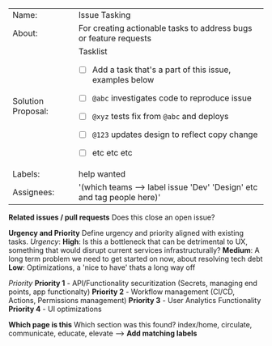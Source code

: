 <table>
  <tr>
   <td>Name: 
   </td>
   <td>Issue Tasking
   </td>
  </tr>
  <tr>
   <td>About:
   </td>
   <td>For creating actionable tasks to address bugs or feature requests
   </td>
  </tr>
  <tr>
   <td>Solution Proposal:
   </td>
   <td>Tasklist
     
- [ ] Add a task that's a part of this issue, examples below
     
- [ ] `@abc` investigates code to reproduce issue

- [ ] `@xyz` tests fix from `@abc` and deploys

- [ ] `@123` updates design to reflect copy change

- [ ] etc etc etc
  </td>
  </tr>
  <tr>
   <td>Labels: 
   </td>
   <td> help wanted
   </td>
  </tr>
  <tr>
   <td>Assignees: 
   </td>
   <td>'(which teams --> label issue 'Dev' 'Design' etc and tag people here)'
   </td>
  </tr>
</table>

**Related issues / pull requests**
Does this close an open issue? 

**Urgency and Priority**
Define urgency and priority aligned with existing tasks.
_Urgency_: 
**High**: Is this a bottleneck that can be detrimental to UX, something that would disrupt current services infrastructurally?
**Medium**: A long term problem we need to get started on now, about resolving tech debt
**Low**: Optimizations, a 'nice to have' thats a long way off

_Priority_
**Priority 1** - API/Functionality securitization (Secrets, managing end points, app functionalty)
**Priority 2** - Workflow management (CI/CD, Actions, Permissions management)
**Priority 3** - User Analytics Functionality 
**Priority 4** - UI optimizations 


**Which page is this**
Which section was this found? index/home, circulate, communicate, educate, elevate --> **Add matching labels**


